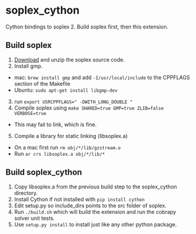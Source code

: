 soplex_cython
=============

Cython bindings to soplex 2. Build soplex first, then this extension.

Build soplex
------------
1. [Download](http://soplex.zib.de/#download) and unzip the soplex source code.
2. Install gmp.
  - mac: ```brew install gmp``` and add ```-I/usr/local/include``` to the
    CPPFLAGS section of the Makefile
  - Ubuntu: ```sudo apt-get install libgmp-dev```
3. run ```export USRCPPFLAGS=" -DWITH_LONG_DOUBLE "```
4. Compile soplex using ```make SHARED=true GMP=true ZLIB=false VERBOSE=true```
 - This may fail to link, which is fine.
5. Compile a library for static linking (libsoplex.a)
 - On a mac first run ```rm obj/*/lib/gzstream.o``` 
 - Run ```ar crs libsoplex.a obj/*/lib/*```

Build soplex_cython
-------------------

1. Copy libsoplex.a from the previous build step to the soplex_cython directory.
2. Install Cython if not installed with ```pip install cython```
3. Edit setup.py so include_dirs points to the src folder of soplex.
4. Run ```./build.sh``` which will build the extension and run the
   cobrapy solver unit tests.
5. Use ```setup.py install``` to install just like any other python package.
